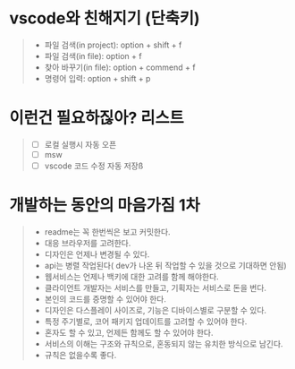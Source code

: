 vscode와 친해지기 (단축키)
=====================

> - 파일 검색(in project): option + shift + f 
> - 파일 검색(in file): option + f 
> - 찾아 바꾸기(in file): option + commend + f
> - 명령어 입력: option + shift + p

이런건 필요하짆아? 리스트
=====================

> - [ ] 로컬 실행시 자동 오픈
> - [ ] msw
> - [ ] vscode 코드 수정 자동 저장ß


개발하는 동안의 마음가짐 1차
=====================

> - readme는 꼭 한번씩은 보고 커밋한다.
> - 대응 브라우저를 고려한다.
> - 디자인은 언제나 변경될 수 있다.
> - api는 병렬 작업된다( dev가 나온 뒤 작업할 수 있을 것으로 기대하면 안됨)
> - 웹서비스는 언제나 백키에 대한 고려를 함께 해야한다.
> - 클라이언트 개발자는 서비스를 만들고, 기획자는 서비스로 돈을 번다.
> - 본인의 코드를 증명할 수 있어야 한다.
> - 디자인은 다스플레이 사이즈로, 기능은 디바이스별로 구분할 수 있다.
> - 특정 주기별로, 코어 패키지 업데이트를 고려할 수 있어야 한다.
> - 혼자도 할 수 있고, 언제든 함께도 할 수 있어야 한다.
> - 서비스의 이해는 구조와 규칙으로, 혼동되지 않는 유치한 방식으로 남긴다.
> - 규칙은 없을수록 좋다.

